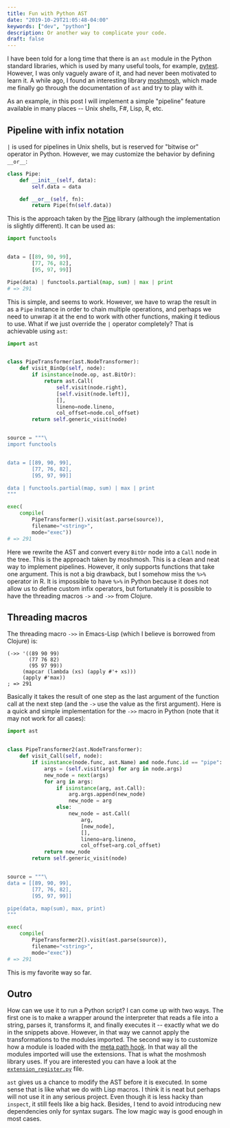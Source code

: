 ```yaml
---
title: Fun with Python AST
date: "2019-10-29T21:05:48-04:00"
keywords: ["dev", "python"]
description: Or another way to complicate your code.
draft: false
---
```


I have been told for a long time that there is an `ast` module in the Python
standard libraries, which is used by many useful tools, for example, [pytest].
However, I was only vaguely aware of it, and had never been motivated to learn
it. A while ago, I found an interesting library [moshmosh], which made me
finally go through the documentation of `ast` and try to play with it.

As an example, in this post I will implement a simple "pipeline" feature
available in many places -- Unix shells, F#, Lisp, R, etc.

## Pipeline with infix notation

`|` is used for pipelines in Unix shells, but is reserved for "bitwise or"
operator in Python. However, we may customize the behavior by defining `__or__`:

```python
class Pipe:
    def __init__(self, data):
        self.data = data

    def __or__(self, fn):
        return Pipe(fn(self.data))
```

This is the approach taken by the [Pipe] library (although the implementation is
slightly different). It can be used as:

```python
import functools


data = [[89, 90, 99],
        [77, 76, 82],
        [95, 97, 99]]

Pipe(data) | functools.partial(map, sum) | max | print
# => 291
```

This is simple, and seems to work. However, we have to wrap the result in as a
`Pipe` instance in order to chain multiple operations, and perhaps we need to
unwrap it at the end to work with other functions, making it tedious to use.
What if we just override the `|` operator completely? That is achievable using
`ast`:

```python
import ast


class PipeTransformer(ast.NodeTransformer):
    def visit_BinOp(self, node):
        if isinstance(node.op, ast.BitOr):
            return ast.Call(
                self.visit(node.right),
                [self.visit(node.left)],
                [],
                lineno=node.lineno,
                col_offset=node.col_offset)
        return self.generic_visit(node)


source = """\
import functools


data = [[89, 90, 99],
        [77, 76, 82],
        [95, 97, 99]]

data | functools.partial(map, sum) | max | print
"""

exec(
    compile(
        PipeTransformer().visit(ast.parse(source)),
        filename="<string>",
        mode="exec"))
# => 291
```

Here we rewrite the AST and convert every `BitOr` node into a `Call` node in the
tree. This is the approach taken by moshmosh. This is a clean and neat way to
implement pipelines. However, it only supports functions that take one argument.
This is not a big drawback, but I somehow miss the `%>%` operator in R. It is
impossible to have `%>%` in Python because it does not allow us to define custom
infix operators, but fortunately it is possible to have the threading macros
`->` and `->>` from Clojure.

## Threading macros

The threading macro `->>` in Emacs-Lisp (which I believe is borrowed from
Clojure) is:

```emacs-lisp
(->> '((89 90 99)
       (77 76 82)
       (95 97 99))
     (mapcar (lambda (xs) (apply #'+ xs)))
     (apply #'max))
; => 291
```

Basically it takes the result of one step as the last argument of the function
call at the next step (and the `->` use the value as the first argument). Here
is a quick and simple implementation for the `->>` macro in Python (note that it
may not work for all cases):

```python
import ast


class PipeTransformer2(ast.NodeTransformer):
    def visit_Call(self, node):
        if isinstance(node.func, ast.Name) and node.func.id == "pipe":
            args = (self.visit(arg) for arg in node.args)
            new_node = next(args)
            for arg in args:
                if isinstance(arg, ast.Call):
                    arg.args.append(new_node)
                    new_node = arg
                else:
                    new_node = ast.Call(
                        arg,
                        [new_node],
                        [],
                        lineno=arg.lineno,
                        col_offset=arg.col_offset)
            return new_node
        return self.generic_visit(node)


source = """\
data = [[89, 90, 99],
        [77, 76, 82],
        [95, 97, 99]]

pipe(data, map(sum), max, print)
"""

exec(
    compile(
        PipeTransformer2().visit(ast.parse(source)),
        filename="<string>",
        mode="exec"))
# => 291
```

This is my favorite way so far.

## Outro

How can we use it to run a Python script? I can come up with two ways. The first
one is to make a wrapper around the interpreter that reads a file into a string,
parses it, transforms it, and finally executes it -- exactly what we do in the
snippets above. However, in that way we cannot apply the transformations to the
modules imported. The second way is to customize how a module is loaded with the
[meta path hook]. In that way all the modules imported will use the extensions.
That is what the moshmosh library uses. If you are interested you can have a
look at the [`extension_register.py`][register] file.

`ast` gives us a chance to modify the AST before it is executed. In some sense
that is like what we do with Lisp macros. I think it is neat but perhaps will
not use it in any serious project. Even though it is less hacky than `inspect`,
it still feels like a big hack. Besides, I tend to avoid introducing new
dependencies only for syntax sugars. The low magic way is good enough in most
cases.

[pytest]: https://github.com/pytest-dev/pytest/tree/master/src/_pytest
[moshmosh]: https://github.com/thautwarm/moshmosh
[Pipe]: https://github.com/JulienPalard/Pipe
[meta path hook]: https://docs.python.org/3/reference/import.html#the-meta-path
[register]: https://github.com/thautwarm/moshmosh/blob/master/moshmosh/extension_register.py
